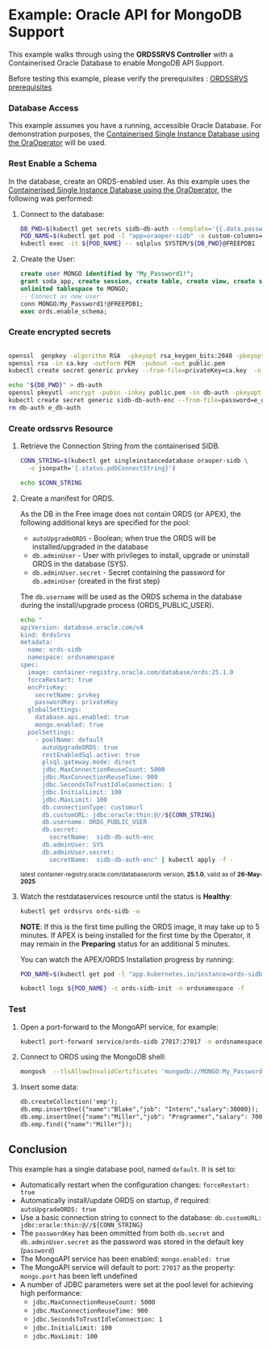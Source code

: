 # Example: Oracle API for MongoDB Support

This example walks through using the **ORDSSRVS Controller** with a Containerised Oracle Database to enable MongoDB API Support.

Before testing this example, please verify the prerequisites : [ORDSSRVS prerequisites](../README.md#prerequisites)

### Database Access

This example assumes you have a running, accessible Oracle Database.  For demonstration purposes,
the [Containerised Single Instance Database using the OraOperator](sidb_container.md) will be used.

### Rest Enable a Schema

In the database, create an ORDS-enabled user.  As this example uses the [Containerised Single Instance Database using the OraOperator](sidb_container.md), the following was performed:


1. Connect to the database: 

    ```bash
    DB_PWD=$(kubectl get secrets sidb-db-auth --template='{{.data.password | base64decode}}')
    POD_NAME=$(kubectl get pod -l "app=oraoper-sidb" -o custom-columns=NAME:.metadata.name --no-headers)
    kubectl exec -it ${POD_NAME} -- sqlplus SYSTEM/${DB_PWD}@FREEPDB1
    ```
    
1. Create the User:
    ```sql
    create user MONGO identified by "My_Password1!";
    grant soda_app, create session, create table, create view, create sequence, create procedure, create job, 
    unlimited tablespace to MONGO;
    -- Connect as new user
    conn MONGO/My_Password1!@FREEPDB1;
    exec ords.enable_schema;
    ```

### Create encrypted secrets 

```bash

openssl  genpkey -algorithm RSA  -pkeyopt rsa_keygen_bits:2048 -pkeyopt rsa_keygen_pubexp:65537 > ca.key
openssl rsa -in ca.key -outform PEM  -pubout -out public.pem
kubectl create secret generic prvkey --from-file=privateKey=ca.key  -n ordsnamespace

echo "${DB_PWD}" > db-auth
openssl pkeyutl -encrypt -pubin -inkey public.pem -in db-auth -pkeyopt rsa_padding_mode:oaep -pkeyopt rsa_oaep_md:sha256 |base64 > e_db-auth
kubectl create secret generic sidb-db-auth-enc --from-file=password=e_db-auth -n  ordsnamespace
rm db-auth e_db-auth
```

### Create ordssrvs Resource

1. Retrieve the Connection String from the containerised SIDB.

    ```bash
    CONN_STRING=$(kubectl get singleinstancedatabase oraoper-sidb \
      -o jsonpath='{.status.pdbConnectString}')

    echo $CONN_STRING
    ```

1. Create a manifest for ORDS.

    As the DB in the Free image does not contain ORDS (or APEX), the following additional keys are specified for the pool:
    * `autoUpgradeORDS` - Boolean; when true the ORDS will be installed/upgraded in the database
    * `db.adminUser` - User with privileges to install, upgrade or uninstall ORDS in the database (SYS).
    * `db.adminUser.secret` - Secret containing the password for `db.adminUser` (created in the first step)

    The `db.username` will be used as the ORDS schema in the database during the install/upgrade process (ORDS_PUBLIC_USER).

    ```bash
    echo "
    apiVersion: database.oracle.com/v4
    kind: OrdsSrvs
    metadata:
      name: ords-sidb
      namespace: ordsnamespace
    spec:
      image: container-registry.oracle.com/database/ords:25.1.0
      forceRestart: true
      encPrivKey:
        secretName: prvkey
        passwordKey: privateKey
      globalSettings:
        database.api.enabled: true
        mongo.enabled: true
      poolSettings:
        - poolName: default
          autoUpgradeORDS: true
          restEnabledSql.active: true
          plsql.gateway.mode: direct
          jdbc.MaxConnectionReuseCount: 5000
          jdbc.MaxConnectionReuseTime: 900
          jdbc.SecondsToTrustIdleConnection: 1
          jdbc.InitialLimit: 100
          jdbc.MaxLimit: 100
          db.connectionType: customurl
          db.customURL: jdbc:oracle:thin:@//${CONN_STRING}
          db.username: ORDS_PUBLIC_USER
          db.secret:
            secretName:  sidb-db-auth-enc
          db.adminUser: SYS
          db.adminUser.secret:
            secretName:  sidb-db-auth-enc" | kubectl apply -f -
    ```
    <sup>latest container-registry.oracle.com/database/ords version, **25.1.0**, valid as of **26-May-2025**</sup>

    
1. Watch the restdataservices resource until the status is **Healthy**:
    ```bash
    kubectl get ordssrvs ords-sidb -w
    ```

    **NOTE**: If this is the first time pulling the ORDS image, it may take up to 5 minutes.  If APEX
    is being installed for the first time by the Operator, it may remain in the **Preparing** 
    status for an additional 5 minutes.

    You can watch the APEX/ORDS Installation progress by running:

    ```bash
    POD_NAME=$(kubectl get pod -l "app.kubernetes.io/instance=ords-sidb" -o custom-columns=NAME:.metadata.name -n ordsnamespace --no-headers)

    kubectl logs ${POD_NAME} -c ords-sidb-init -n ordsnamespace -f
    ```

### Test

1. Open a port-forward to the MongoAPI service, for example:
    ```bash
    kubectl port-forward service/ords-sidb 27017:27017 -n ordsnamespace
    ```

1. Connect to ORDS using the MongoDB shell:
    ```bash
    mongosh  --tlsAllowInvalidCertificates 'mongodb://MONGO:My_Password1!@localhost:27017/MONGO?authMechanism=PLAIN&authSource=$external&tls=true&retryWrites=false&loadBalanced=true' 
    ```

1. Insert some data:
    ```txt
    db.createCollection('emp');
    db.emp.insertOne({"name":"Blake","job": "Intern","salary":30000});
    db.emp.insertOne({"name":"Miller","job": "Programmer","salary": 70000});
    db.emp.find({"name":"Miller"});
    ```

## Conclusion

This example has a single database pool, named `default`.  It is set to:

* Automatically restart when the configuration changes: `forceRestart: true`
* Automatically install/update ORDS on startup, if required: `autoUpgradeORDS: true`
* Use a basic connection string to connect to the database: `db.customURL: jdbc:oracle:thin:@//${CONN_STRING}`
* The `passwordKey` has been ommitted from both `db.secret` and `db.adminUser.secret` as the password was stored in the default key (`password`)
* The MongoAPI service has been enabled: `mongo.enabled: true`
* The MongoAPI service will default to port: `27017` as the property: `mongo.port` has been left undefined
* A number of JDBC parameters were set at the pool level for achieving high performance:
    * `jdbc.MaxConnectionReuseCount: 5000`
    * `jdbc.MaxConnectionReuseTime: 900`
    * `jdbc.SecondsToTrustIdleConnection: 1`
    * `jdbc.InitialLimit: 100`
    * `jdbc.MaxLimit: 100`
